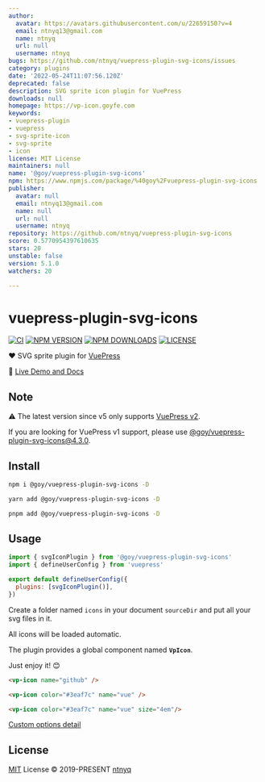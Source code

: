 ```yaml
---
author:
  avatar: https://avatars.githubusercontent.com/u/22659150?v=4
  email: ntnyq13@gmail.com
  name: ntnyq
  url: null
  username: ntnyq
bugs: https://github.com/ntnyq/vuepress-plugin-svg-icons/issues
category: plugins
date: '2022-05-24T11:07:56.120Z'
deprecated: false
description: SVG sprite icon plugin for VuePress
downloads: null
homepage: https://vp-icon.goyfe.com
keywords:
- vuepress-plugin
- vuepress
- svg-sprite-icon
- svg-sprite
- icon
license: MIT License
maintainers: null
name: '@goy/vuepress-plugin-svg-icons'
npm: https://www.npmjs.com/package/%40goy%2Fvuepress-plugin-svg-icons
publisher:
  avatar: null
  email: ntnyq13@gmail.com
  name: null
  url: null
  username: ntnyq
repository: https://github.com/ntnyq/vuepress-plugin-svg-icons
score: 0.5770954397610635
stars: 20
unstable: false
version: 5.1.0
watchers: 20

---
```


# vuepress-plugin-svg-icons

[![CI](https://github.com/ntnyq/vuepress-plugin-svg-icons/workflows/CI/badge.svg)](https://github.com/ntnyq/vuepress-plugin-svg-icons/actions)
[![NPM VERSION](https://img.shields.io/npm/v/@goy/vuepress-plugin-svg-icons.svg)](https://www.npmjs.com/package/@goy/vuepress-plugin-svg-icons)
[![NPM DOWNLOADS](https://img.shields.io/npm/dy/@goy/vuepress-plugin-svg-icons.svg)](https://www.npmjs.com/package/@goy/vuepress-plugin-svg-icons)
[![LICENSE](https://img.shields.io/github/license/ntnyq/vuepress-plugin-svg-icons.svg)](https://github.com/ntnyq/vuepress-plugin-svg-icons/blob/main/LICENSE)

:heart: SVG sprite plugin for [VuePress](https://v2.vuepress.vuejs.org)

:book: [Live Demo and Docs](https://vp-icon.ntnyq.com)

## Note

:warning: The latest version since v5 only supports [VuePress v2](https://v2.vuepress.vuejs.org).

If you are looking for VuePress v1 support, please use [@goy/vuepress-plugin-svg-icons@4.3.0](https://www.npmjs.com/package/@goy/vuepress-plugin-svg-icons/v/4.3.0).

## Install

```bash
npm i @goy/vuepress-plugin-svg-icons -D
```

```bash
yarn add @goy/vuepress-plugin-svg-icons -D
```

```bash
pnpm add @goy/vuepress-plugin-svg-icons -D
```

## Usage

```js
import { svgIconPlugin } from '@goy/vuepress-plugin-svg-icons'
import { defineUserConfig } from 'vuepress'

export default defineUserConfig({
  plugins: [svgIconPlugin()],
})
```

Create a folder named `icons` in your document `sourceDir` and put all your svg files in it.

All icons will be loaded automatic.

The plugin provides a global component named **`VpIcon`**.

Just enjoy it! :blush:

```md
<vp-icon name="github" />

<vp-icon color="#3eaf7c" name="vue" />

<vp-icon color="#3eaf7c" name="vue" size="4em"/>
```

[Custom options detail](https://vp-icon.ntnyq.com/guide/#options)

## License

[MIT](./LICENSE) License © 2019-PRESENT [ntnyq](https://github.com/ntnyq)
